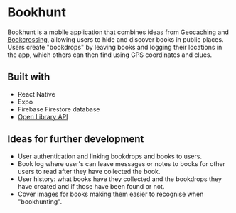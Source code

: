 # Bookhunt

Bookhunt is a mobile application that combines ideas from [Geocaching](https://www.geocaching.com/play) and [Bookcrossing](https://bookcrossing.com/), allowing users to hide and discover books in public places. Users create "bookdrops" by leaving books and logging their locations in the app, which others can then find using GPS coordinates and clues.

## Built with

* React Native
* Expo
* Firebase Firestore database
* [Open Library API](https://openlibrary.org/developers/api)

## Ideas for further development

* User authentication and linking bookdrops and books to users.
* Book log where user's can leave messages or notes to books for other users to read after they have collected the book.
* User history: what books have they collected and the bookdrops they have created and if those have been found or not.
* Cover images for books making them easier to recognise when "bookhunting".

